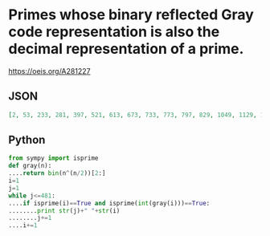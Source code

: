 # Primes whose binary reflected Gray code representation is also the decimal representation of a prime\.
https://oeis.org/A281227
## JSON
```JSON
[2, 53, 233, 281, 397, 521, 613, 673, 733, 773, 797, 829, 1049, 1129, 1433, 1553, 1697, 1933, 2129, 2237, 2273, 2281, 2437, 2521, 2557, 2617, 2729, 2969, 3121, 3181, 3413, 3457, 3517, 3637, 3709, 3761, 3881, 4337, 4357, 4729, 4733, 4877, 4889, 5101, 5657, 5813, 5857, 6113, 6133]
```
## Python
```Python
from sympy import isprime
def gray(n):
....return bin(n^(n/2))[2:]
i=1
j=1
while j<=481:
....if isprime(i)==True and isprime(int(gray(i)))==True:
........print str(j)+" "+str(i)
........j+=1
....i+=1
```
